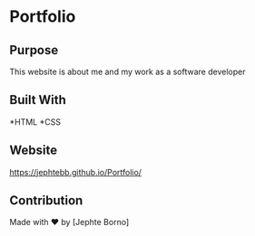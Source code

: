 # Portfolio

## Purpose
This website is about me and my work as a software developer

## Built With
*HTML
*CSS

## Website
https://jephtebb.github.io/Portfolio/

## Contribution
Made with ❤️ by [Jephte Borno]
